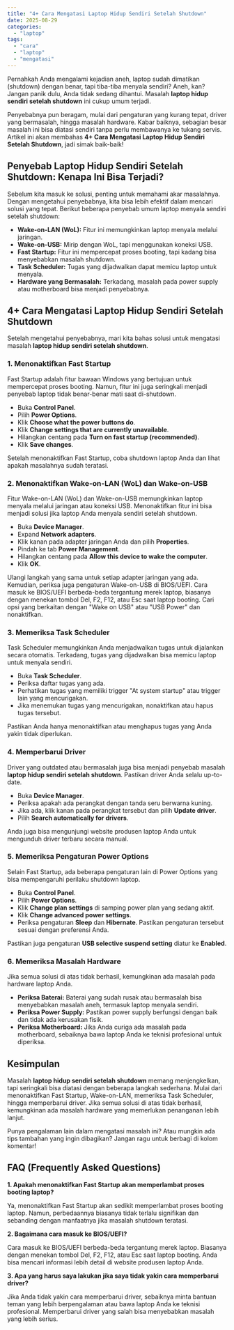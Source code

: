 ```yaml
---
title: "4+ Cara Mengatasi Laptop Hidup Sendiri Setelah Shutdown"
date: 2025-08-29
categories: 
  - "laptop"
tags: 
  - "cara"
  - "laptop"
  - "mengatasi"
---
```


Pernahkah Anda mengalami kejadian aneh, laptop sudah dimatikan (shutdown) dengan benar, tapi tiba-tiba menyala sendiri? Aneh, kan? Jangan panik dulu, Anda tidak sedang dihantui. Masalah **laptop hidup sendiri setelah shutdown** ini cukup umum terjadi.

Penyebabnya pun beragam, mulai dari pengaturan yang kurang tepat, driver yang bermasalah, hingga masalah hardware. Kabar baiknya, sebagian besar masalah ini bisa diatasi sendiri tanpa perlu membawanya ke tukang servis. Artikel ini akan membahas **4+ Cara Mengatasi Laptop Hidup Sendiri Setelah Shutdown**, jadi simak baik-baik!

## Penyebab Laptop Hidup Sendiri Setelah Shutdown: Kenapa Ini Bisa Terjadi?

Sebelum kita masuk ke solusi, penting untuk memahami akar masalahnya. Dengan mengetahui penyebabnya, kita bisa lebih efektif dalam mencari solusi yang tepat. Berikut beberapa penyebab umum laptop menyala sendiri setelah shutdown:

- **Wake-on-LAN (WoL):** Fitur ini memungkinkan laptop menyala melalui jaringan.
- **Wake-on-USB:** Mirip dengan WoL, tapi menggunakan koneksi USB.
- **Fast Startup:** Fitur ini mempercepat proses booting, tapi kadang bisa menyebabkan masalah shutdown.
- **Task Scheduler:** Tugas yang dijadwalkan dapat memicu laptop untuk menyala.
- **Hardware yang Bermasalah:** Terkadang, masalah pada power supply atau motherboard bisa menjadi penyebabnya.

## 4+ Cara Mengatasi Laptop Hidup Sendiri Setelah Shutdown

Setelah mengetahui penyebabnya, mari kita bahas solusi untuk mengatasi masalah **laptop hidup sendiri setelah shutdown**.

### 1\. Menonaktifkan Fast Startup

Fast Startup adalah fitur bawaan Windows yang bertujuan untuk mempercepat proses booting. Namun, fitur ini juga seringkali menjadi penyebab laptop tidak benar-benar mati saat di-shutdown.

- Buka **Control Panel**.
- Pilih **Power Options**.
- Klik **Choose what the power buttons do**.
- Klik **Change settings that are currently unavailable**.
- Hilangkan centang pada **Turn on fast startup (recommended)**.
- Klik **Save changes**.

Setelah menonaktifkan Fast Startup, coba shutdown laptop Anda dan lihat apakah masalahnya sudah teratasi.

### 2\. Menonaktifkan Wake-on-LAN (WoL) dan Wake-on-USB

Fitur Wake-on-LAN (WoL) dan Wake-on-USB memungkinkan laptop menyala melalui jaringan atau koneksi USB. Menonaktifkan fitur ini bisa menjadi solusi jika laptop Anda menyala sendiri setelah shutdown.

- Buka **Device Manager**.
- Expand **Network adapters**.
- Klik kanan pada adapter jaringan Anda dan pilih **Properties**.
- Pindah ke tab **Power Management**.
- Hilangkan centang pada **Allow this device to wake the computer**.
- Klik **OK**.

Ulangi langkah yang sama untuk setiap adapter jaringan yang ada. Kemudian, periksa juga pengaturan Wake-on-USB di BIOS/UEFI. Cara masuk ke BIOS/UEFI berbeda-beda tergantung merek laptop, biasanya dengan menekan tombol Del, F2, F12, atau Esc saat laptop booting. Cari opsi yang berkaitan dengan "Wake on USB" atau "USB Power" dan nonaktifkan.

### 3\. Memeriksa Task Scheduler

Task Scheduler memungkinkan Anda menjadwalkan tugas untuk dijalankan secara otomatis. Terkadang, tugas yang dijadwalkan bisa memicu laptop untuk menyala sendiri.

- Buka **Task Scheduler**.
- Periksa daftar tugas yang ada.
- Perhatikan tugas yang memiliki trigger "At system startup" atau trigger lain yang mencurigakan.
- Jika menemukan tugas yang mencurigakan, nonaktifkan atau hapus tugas tersebut.

Pastikan Anda hanya menonaktifkan atau menghapus tugas yang Anda yakin tidak diperlukan.

### 4\. Memperbarui Driver

Driver yang outdated atau bermasalah juga bisa menjadi penyebab masalah **laptop hidup sendiri setelah shutdown**. Pastikan driver Anda selalu up-to-date.

- Buka **Device Manager**.
- Periksa apakah ada perangkat dengan tanda seru berwarna kuning.
- Jika ada, klik kanan pada perangkat tersebut dan pilih **Update driver**.
- Pilih **Search automatically for drivers**.

Anda juga bisa mengunjungi website produsen laptop Anda untuk mengunduh driver terbaru secara manual.

### 5\. Memeriksa Pengaturan Power Options

Selain Fast Startup, ada beberapa pengaturan lain di Power Options yang bisa mempengaruhi perilaku shutdown laptop.

- Buka **Control Panel**.
- Pilih **Power Options**.
- Klik **Change plan settings** di samping power plan yang sedang aktif.
- Klik **Change advanced power settings**.
- Periksa pengaturan **Sleep** dan **Hibernate**. Pastikan pengaturan tersebut sesuai dengan preferensi Anda.

Pastikan juga pengaturan **USB selective suspend setting** diatur ke **Enabled**.

### 6\. Memeriksa Masalah Hardware

Jika semua solusi di atas tidak berhasil, kemungkinan ada masalah pada hardware laptop Anda.

- **Periksa Baterai:** Baterai yang sudah rusak atau bermasalah bisa menyebabkan masalah aneh, termasuk laptop menyala sendiri.
- **Periksa Power Supply:** Pastikan power supply berfungsi dengan baik dan tidak ada kerusakan fisik.
- **Periksa Motherboard:** Jika Anda curiga ada masalah pada motherboard, sebaiknya bawa laptop Anda ke teknisi profesional untuk diperiksa.

## Kesimpulan

Masalah **laptop hidup sendiri setelah shutdown** memang menjengkelkan, tapi seringkali bisa diatasi dengan beberapa langkah sederhana. Mulai dari menonaktifkan Fast Startup, Wake-on-LAN, memeriksa Task Scheduler, hingga memperbarui driver. Jika semua solusi di atas tidak berhasil, kemungkinan ada masalah hardware yang memerlukan penanganan lebih lanjut.

Punya pengalaman lain dalam mengatasi masalah ini? Atau mungkin ada tips tambahan yang ingin dibagikan? Jangan ragu untuk berbagi di kolom komentar!

## FAQ (Frequently Asked Questions)

**1\. Apakah menonaktifkan Fast Startup akan memperlambat proses booting laptop?**

Ya, menonaktifkan Fast Startup akan sedikit memperlambat proses booting laptop. Namun, perbedaannya biasanya tidak terlalu signifikan dan sebanding dengan manfaatnya jika masalah shutdown teratasi.

**2\. Bagaimana cara masuk ke BIOS/UEFI?**

Cara masuk ke BIOS/UEFI berbeda-beda tergantung merek laptop. Biasanya dengan menekan tombol Del, F2, F12, atau Esc saat laptop booting. Anda bisa mencari informasi lebih detail di website produsen laptop Anda.

**3\. Apa yang harus saya lakukan jika saya tidak yakin cara memperbarui driver?**

Jika Anda tidak yakin cara memperbarui driver, sebaiknya minta bantuan teman yang lebih berpengalaman atau bawa laptop Anda ke teknisi profesional. Memperbarui driver yang salah bisa menyebabkan masalah yang lebih serius.
